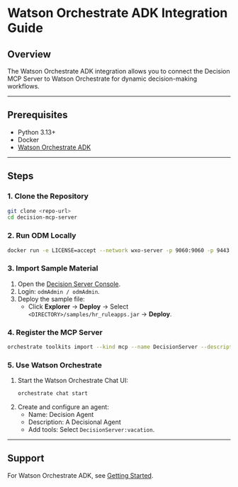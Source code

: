 # Watson Orchestrate ADK Integration Guide

## Overview

The Watson Orchestrate ADK integration allows you to connect the Decision MCP Server to Watson Orchestrate for dynamic decision-making workflows.

---

## Prerequisites

- Python 3.13+
- Docker
- [Watson Orchestrate ADK](https://developer.watson-orchestrate.ibm.com/getting_started/installing)

---

## Steps

### 1. Clone the Repository
```bash
git clone <repo-url>
cd decision-mcp-server
```

### 2. Run ODM Locally
```bash
docker run -e LICENSE=accept --network wxo-server -p 9060:9060 -p 9443:9443 --name odm -e SAMPLE=true icr.io/cpopen/odm-k8s/odm:9.5
```

### 3. Import Sample Material
1. Open the [Decision Server Console](http://localhost:9060/res).
2. Login: `odmAdmin / odmAdmin`.
3. Deploy the sample file:
   - Click **Explorer** → **Deploy** → Select `<DIRECTORY>/samples/hr_ruleapps.jar` → **Deploy**.

### 4. Register the MCP Server
```bash
orchestrate toolkits import --kind mcp --name DecisionServer --description "A MCP IBM Decision Server" --package-root $PWD --command "uv run decision-mcp-server --url=http://odm:9060/res"
```

### 5. Use Watson Orchestrate
1. Start the Watson Orchestrate Chat UI:
   ```bash
   orchestrate chat start
   ```
2. Create and configure an agent:
   - Name: Decision Agent
   - Description: A Decisional Agent
   - Add tools: Select `DecisionServer:vacation`.

---

## Support

For Watson Orchestrate ADK, see [Getting Started](https://developer.watson-orchestrate.ibm.com/getting_started/installing).